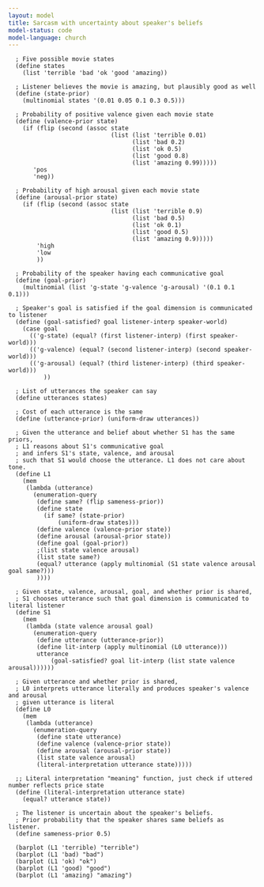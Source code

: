 ```yaml
---
layout: model
title: Sarcasm with uncertainty about speaker's beliefs
model-status: code
model-language: church
---
```


      ; Five possible movie states
      (define states
        (list 'terrible 'bad 'ok 'good 'amazing))
      
      ; Listener believes the movie is amazing, but plausibly good as well
      (define (state-prior) 
        (multinomial states '(0.01 0.05 0.1 0.3 0.5)))
      
      ; Probability of positive valence given each movie state
      (define (valence-prior state)
        (if (flip (second (assoc state
                                 (list (list 'terrible 0.01)
                                       (list 'bad 0.2)
                                       (list 'ok 0.5)
                                       (list 'good 0.8)
                                       (list 'amazing 0.99)))))
           'pos
           'neg))
      
      ; Probability of high arousal given each movie state
      (define (arousal-prior state)
        (if (flip (second (assoc state
                                 (list (list 'terrible 0.9)
                                       (list 'bad 0.5)
                                       (list 'ok 0.1)
                                       (list 'good 0.5)
                                       (list 'amazing 0.9)))))
            'high
            'low
            ))
      
      ; Probability of the speaker having each communicative goal
      (define (goal-prior)
        (multinomial (list 'g-state 'g-valence 'g-arousal) '(0.1 0.1 0.1)))
      
      ; Speaker's goal is satisfied if the goal dimension is communicated to listener
      (define (goal-satisfied? goal listener-interp speaker-world)
        (case goal
          (('g-state) (equal? (first listener-interp) (first speaker-world)))
          (('g-valence) (equal? (second listener-interp) (second speaker-world)))
          (('g-arousal) (equal? (third listener-interp) (third speaker-world)))
              ))
      
      ; List of utterances the speaker can say
      (define utterances states)
      
      ; Cost of each utterance is the same
      (define (utterance-prior) (uniform-draw utterances))
      
      ; Given the utterance and belief about whether S1 has the same priors,
      ; L1 reasons about S1's communicative goal
      ; and infers S1's state, valence, and arousal
      ; such that S1 would choose the utterance. L1 does not care about tone.
      (define L1
        (mem
         (lambda (utterance)
           (enumeration-query
            (define same? (flip sameness-prior))
            (define state 
              (if same? (state-prior)
                  (uniform-draw states)))
            (define valence (valence-prior state))
            (define arousal (arousal-prior state))
            (define goal (goal-prior))
            ;(list state valence arousal)
            (list state same?)
            (equal? utterance (apply multinomial (S1 state valence arousal goal same?)))
            ))))
      
      ; Given state, valence, arousal, goal, and whether prior is shared,
      ; S1 chooses utterance such that goal dimension is communicated to literal listener
      (define S1
        (mem
         (lambda (state valence arousal goal)
           (enumeration-query
            (define utterance (utterance-prior))
            (define lit-interp (apply multinomial (L0 utterance)))
            utterance
                (goal-satisfied? goal lit-interp (list state valence arousal))))))
      
      ; Given utterance and whether prior is shared,
      ; L0 interprets utterance literally and produces speaker's valence and arousal
      ; given utterance is literal
      (define L0
        (mem
         (lambda (utterance)
           (enumeration-query
            (define state utterance)
            (define valence (valence-prior state))
            (define arousal (arousal-prior state))
            (list state valence arousal)
            (literal-interpretation utterance state)))))
      
      ;; Literal interpretation "meaning" function, just check if uttered number reflects price state
      (define (literal-interpretation utterance state)
        (equal? utterance state))
      
      ; The listener is uncertain about the speaker's beliefs.
      ; Prior probability that the speaker shares same beliefs as listener.
      (define sameness-prior 0.5)
      
      (barplot (L1 'terrible) "terrible")
      (barplot (L1 'bad) "bad")
      (barplot (L1 'ok) "ok")
      (barplot (L1 'good) "good")
      (barplot (L1 'amazing) "amazing")

